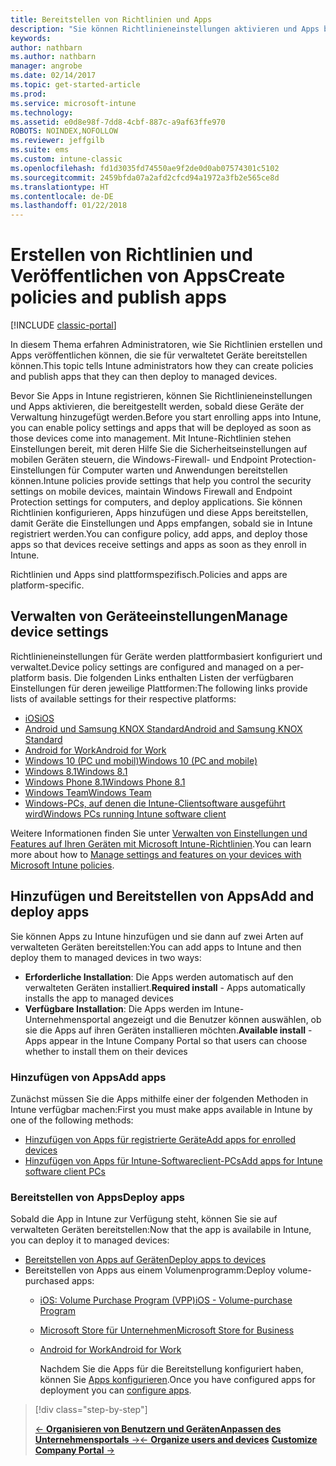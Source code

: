 ```yaml
---
title: Bereitstellen von Richtlinien und Apps
description: "Sie können Richtlinieneinstellungen aktivieren und Apps bereitstellen, die angewendet werden, sobald die Geräte für die Verwaltung registriert wurden."
keywords: 
author: nathbarn
ms.author: nathbarn
manager: angrobe
ms.date: 02/14/2017
ms.topic: get-started-article
ms.prod: 
ms.service: microsoft-intune
ms.technology: 
ms.assetid: e0d8e98f-7dd8-4cbf-887c-a9af63ffe970
ROBOTS: NOINDEX,NOFOLLOW
ms.reviewer: jeffgilb
ms.suite: ems
ms.custom: intune-classic
ms.openlocfilehash: fd1d3035fd74550ae9f2de0d0ab07574301c5102
ms.sourcegitcommit: 2459bfda07a2afd2cfcd94a1972a3fb2e565ce8d
ms.translationtype: HT
ms.contentlocale: de-DE
ms.lasthandoff: 01/22/2018
---
```

# <a name="create-policies-and-publish-apps"></a><span data-ttu-id="c7df2-103">Erstellen von Richtlinien und Veröffentlichen von Apps</span><span class="sxs-lookup"><span data-stu-id="c7df2-103">Create policies and publish apps</span></span>

[!INCLUDE [classic-portal](../includes/classic-portal.md)]

<span data-ttu-id="c7df2-104">In diesem Thema erfahren Administratoren, wie Sie Richtlinien erstellen und Apps veröffentlichen können, die sie für verwaltetet Geräte bereitstellen können.</span><span class="sxs-lookup"><span data-stu-id="c7df2-104">This topic tells Intune administrators how they can create policies and publish apps that they can then deploy to managed devices.</span></span>

<span data-ttu-id="c7df2-105">Bevor Sie Apps in Intune registrieren, können Sie Richtlinieneinstellungen und Apps aktivieren, die bereitgestellt werden, sobald diese Geräte der Verwaltung hinzugefügt werden.</span><span class="sxs-lookup"><span data-stu-id="c7df2-105">Before you start enrolling apps into Intune, you can enable policy settings and apps that will be deployed as soon as those devices come into management.</span></span> <span data-ttu-id="c7df2-106">Mit Intune-Richtlinien stehen Einstellungen bereit, mit deren Hilfe Sie die Sicherheitseinstellungen auf mobilen Geräten steuern, die Windows-Firewall- und Endpoint Protection-Einstellungen für Computer warten und Anwendungen bereitstellen können.</span><span class="sxs-lookup"><span data-stu-id="c7df2-106">Intune policies provide settings that help you control the security settings on mobile devices, maintain Windows Firewall and Endpoint Protection settings for computers, and deploy applications.</span></span> <span data-ttu-id="c7df2-107">Sie können Richtlinien konfigurieren, Apps hinzufügen und diese Apps bereitstellen, damit Geräte die Einstellungen und Apps empfangen, sobald sie in Intune registriert werden.</span><span class="sxs-lookup"><span data-stu-id="c7df2-107">You can configure policy, add apps, and deploy those apps so that devices receive settings and apps as soon as they enroll in Intune.</span></span>

<span data-ttu-id="c7df2-108">Richtlinien und Apps sind plattformspezifisch.</span><span class="sxs-lookup"><span data-stu-id="c7df2-108">Policies and apps are platform-specific.</span></span>

## <a name="manage-device-settings"></a><span data-ttu-id="c7df2-109">Verwalten von Geräteeinstellungen</span><span class="sxs-lookup"><span data-stu-id="c7df2-109">Manage device settings</span></span>

 <span data-ttu-id="c7df2-110">Richtlinieneinstellungen für Geräte werden plattformbasiert konfiguriert und verwaltet.</span><span class="sxs-lookup"><span data-stu-id="c7df2-110">Device policy settings are configured and managed on a per-platform basis.</span></span> <span data-ttu-id="c7df2-111">Die folgenden Links enthalten Listen der verfügbaren Einstellungen für deren jeweilige Plattformen:</span><span class="sxs-lookup"><span data-stu-id="c7df2-111">The following links provide lists of available settings for their respective platforms:</span></span>

- [<span data-ttu-id="c7df2-112">iOS</span><span class="sxs-lookup"><span data-stu-id="c7df2-112">iOS</span></span>](/intune-classic/deploy-use/ios-policy-settings-in-microsoft-intune)
- [<span data-ttu-id="c7df2-113">Android und Samsung KNOX Standard</span><span class="sxs-lookup"><span data-stu-id="c7df2-113">Android and Samsung KNOX Standard</span></span>](/intune-classic/deploy-use/android-policy-settings-in-microsoft-intune)
- [<span data-ttu-id="c7df2-114">Android for Work</span><span class="sxs-lookup"><span data-stu-id="c7df2-114">Android for Work</span></span>](/intune-classic/deploy-use/android-for-work-policy-settings-in-microsoft-intune)
- [<span data-ttu-id="c7df2-115">Windows 10 (PC und mobil)</span><span class="sxs-lookup"><span data-stu-id="c7df2-115">Windows 10  (PC and mobile)</span></span>](/intune-classic/deploy-use/windows-10-policy-settings-in-microsoft-intune)
- [<span data-ttu-id="c7df2-116">Windows 8.1</span><span class="sxs-lookup"><span data-stu-id="c7df2-116">Windows 8.1</span></span>](/intune-classic/deploy-use/windows-configuration-policy-settings-in-microsoft-intune)
- [<span data-ttu-id="c7df2-117">Windows Phone 8.1</span><span class="sxs-lookup"><span data-stu-id="c7df2-117">Windows Phone 8.1</span></span>](/intune-classic/deploy-use/windows-phone-8-1-policy-settings-in-microsoft-intune)
- [<span data-ttu-id="c7df2-118">Windows Team</span><span class="sxs-lookup"><span data-stu-id="c7df2-118">Windows Team</span></span>](/intune-classic/deploy-use/windows-team-configuration-policy-settings-in-microsoft-intune)
- [<span data-ttu-id="c7df2-119">Windows-PCs, auf denen die Intune-Clientsoftware ausgeführt wird</span><span class="sxs-lookup"><span data-stu-id="c7df2-119">Windows PCs running Intune software client</span></span>](/intune-classic/deploy-use/policies-to-protect-windows-pcs-in-microsoft-intune)

<span data-ttu-id="c7df2-120">Weitere Informationen finden Sie unter [Verwalten von Einstellungen und Features auf Ihren Geräten mit Microsoft Intune-Richtlinien](/intune-classic/deploy-use/manage-settings-and-features-on-your-devices-with-microsoft-intune-policies).</span><span class="sxs-lookup"><span data-stu-id="c7df2-120">You can learn more about how to [Manage settings and features on your devices with Microsoft Intune policies](/intune-classic/deploy-use/manage-settings-and-features-on-your-devices-with-microsoft-intune-policies).</span></span>

## <a name="add-and-deploy-apps"></a><span data-ttu-id="c7df2-121">Hinzufügen und Bereitstellen von Apps</span><span class="sxs-lookup"><span data-stu-id="c7df2-121">Add and deploy apps</span></span>

<span data-ttu-id="c7df2-122">Sie können Apps zu Intune hinzufügen und sie dann auf zwei Arten auf verwalteten Geräten bereitstellen:</span><span class="sxs-lookup"><span data-stu-id="c7df2-122">You can add apps to Intune and then deploy them to managed devices in two ways:</span></span>
- <span data-ttu-id="c7df2-123">**Erforderliche Installation**: Die Apps werden automatisch auf den verwalteten Geräten installiert.</span><span class="sxs-lookup"><span data-stu-id="c7df2-123">**Required install** - Apps automatically installs the app to managed devices</span></span>
- <span data-ttu-id="c7df2-124">**Verfügbare Installation**: Die Apps werden im Intune-Unternehmensportal angezeigt und die Benutzer können auswählen, ob sie die Apps auf ihren Geräten installieren möchten.</span><span class="sxs-lookup"><span data-stu-id="c7df2-124">**Available install** - Apps appear in the Intune Company Portal so that users can choose whether to install them on their devices</span></span>

### <a name="add-apps"></a><span data-ttu-id="c7df2-125">Hinzufügen von Apps</span><span class="sxs-lookup"><span data-stu-id="c7df2-125">Add apps</span></span>

<span data-ttu-id="c7df2-126">Zunächst müssen Sie die Apps mithilfe einer der folgenden Methoden in Intune verfügbar machen:</span><span class="sxs-lookup"><span data-stu-id="c7df2-126">First you must make apps available in Intune by one of the following methods:</span></span>
- [<span data-ttu-id="c7df2-127">Hinzufügen von Apps für registrierte Geräte</span><span class="sxs-lookup"><span data-stu-id="c7df2-127">Add apps for enrolled devices</span></span>](/intune-classic/deploy-use/add-apps-for-mobile-devices-in-microsoft-intune)
- [<span data-ttu-id="c7df2-128">Hinzufügen von Apps für Intune-Softwareclient-PCs</span><span class="sxs-lookup"><span data-stu-id="c7df2-128">Add apps for Intune software client PCs</span></span>](/intune-classic/deploy-use/add-apps-for-windows-pcs-in-microsoft-intune)

### <a name="deploy-apps"></a><span data-ttu-id="c7df2-129">Bereitstellen von Apps</span><span class="sxs-lookup"><span data-stu-id="c7df2-129">Deploy apps</span></span>

<span data-ttu-id="c7df2-130">Sobald die App in Intune zur Verfügung steht, können Sie sie auf verwalteten Geräten bereitstellen:</span><span class="sxs-lookup"><span data-stu-id="c7df2-130">Now that the app is availabile in Intune, you can deploy it to managed devices:</span></span>
- [<span data-ttu-id="c7df2-131">Bereitstellen von Apps auf Geräten</span><span class="sxs-lookup"><span data-stu-id="c7df2-131">Deploy apps to devices</span></span>](/intune-classic/deploy-use/deploy-use/deploy-apps-in-microsoft-intune)
- <span data-ttu-id="c7df2-132">Bereitstellen von Apps aus einem Volumenprogramm:</span><span class="sxs-lookup"><span data-stu-id="c7df2-132">Deploy volume-purchased apps:</span></span>
  - [<span data-ttu-id="c7df2-133">iOS: Volume Purchase Program (VPP)</span><span class="sxs-lookup"><span data-stu-id="c7df2-133">iOS - Volume-purchase Program</span></span>](/intune-classic/deploy-use/manage-ios-apps-you-purchased-through-a-volume-purchase-program-with-microsoft-intune)
  - [<span data-ttu-id="c7df2-134">Microsoft Store für Unternehmen</span><span class="sxs-lookup"><span data-stu-id="c7df2-134">Microsoft Store for Business</span></span>](/intune-classic/deploy-use/manage-apps-you-purchased-from-the-windows-store-for-business-with-microsoft-intune)
  - [<span data-ttu-id="c7df2-135">Android for Work</span><span class="sxs-lookup"><span data-stu-id="c7df2-135">Android for Work</span></span>](/intune-classic/deploy-use/android-for-work-apps)

    <span data-ttu-id="c7df2-136">Nachdem Sie die Apps für die Bereitstellung konfiguriert haben, können Sie [Apps konfigurieren](/intune-classic/deploy-use/monitor-apps-in-microsoft-intune).</span><span class="sxs-lookup"><span data-stu-id="c7df2-136">Once you have configured apps for deployment you can [configure apps](/intune-classic/deploy-use/monitor-apps-in-microsoft-intune).</span></span>

> [!div class="step-by-step"]
> 
> <span data-ttu-id="c7df2-137">[&larr; **Organisieren von Benutzern und Geräten**](.\start-with-a-paid-subscription-to-microsoft-intune-step-5.md)[**Anpassen des Unternehmensportals** &rarr;](/intune/company-portal-customize)</span><span class="sxs-lookup"><span data-stu-id="c7df2-137">[&larr; **Organize users and devices**](.\start-with-a-paid-subscription-to-microsoft-intune-step-5.md)       [**Customize Company Portal** &rarr;](/intune/company-portal-customize)</span></span>  
